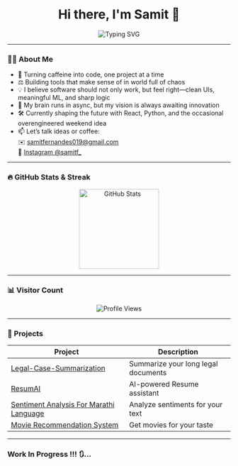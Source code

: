 <h1 align="center">Hi there, I'm Samit 👋</h1>

<p align="center">
  <img src="https://readme-typing-svg.demolab.com/?font=Fira+Code&size=22&pause=1000&color=00F7FF&center=true&vCenter=true&width=600&lines=Breaking+bugs,+not+promises.;Building+UIs+that+talk+and+walk+logic.;Night-coding,+day-dreaming%E2%80%94repeat." alt="Typing SVG" />
</p>


---

### 👨‍💻 About Me
- 🧠 Turning caffeine into code, one project at a time
- ⚖️ Building tools that make sense of in world full of chaos
- 💡 I believe software should not only work, but feel right—clean UIs, meaningful ML, and sharp logic
- 🧩 My brain runs in async, but my vision is always awaiting innovation
- 🛠️ Currently shaping the future with React, Python, and the occasional overengineered weekend idea
- 📫 Let’s talk ideas or coffee:\
 ✉️ [samitfernandes019@gmail.com](mailto:samitfernandes019@gmail.com)\
 📸 [Instagram @samitf_](https://instagram.com/samitf_)

---

### 🔥 GitHub Stats & Streak

<p align="center">
  <img src="https://github-readme-stats.vercel.app/api?username=samitf&show_icons=true&theme=radical" height="180" alt="GitHub Stats" />
</p>

---

### 📊 Visitor Count

<p align="center">
  <img src="https://komarev.com/ghpvc/?username=samitf&style=flat-square&color=blue" alt="Profile Views" />
</p>

---

### 🚀 Projects

| Project | Description |
|--------|-------------|
| [Legal-Case-Summarization](https://github.com/samitf/legal-case-summarization) | Summarize your long legal documents |
| [ResumAI](https://github.com/samitf/ResumAI) | AI-powered Resume assistant |
| [Sentiment Analysis For Marathi Language](https://github.com/samitf/My-Projects/tree/main/NLP/MarathiSentimentAnalysis) | Analyze sentiments for your text |
| [Movie Recommendation System](https://github.com/samitf/My-Projects/tree/main/ML/MovieRecommendationSystem) | Get movies for your taste |

---

### Work In Progress !!! 🔃...

<!---
samitf/samitf is a ✨ special ✨ repository because its `README.md` (this file) appears on your GitHub profile.
--->
